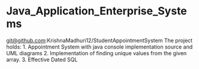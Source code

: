 # Java_Application_Enterprise_Systems
git@github.com:KrishnaMadhuri12/StudentAppointmentSystem
The project holds:
        1. Appointment System with java console implementation source and UML diagrams
        2. Implementation of finding unique values from the given array.
        3. Effective Dated SQL
